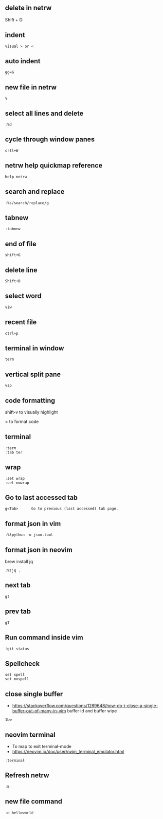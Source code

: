 ## delete in netrw
Shift + D

## indent
`visual > or <` 

## auto indent
`gg=G`

## new file in netrw
`%`

## select all lines and delete
`:%d`

## cycle through window panes
`crtl+W`

## netrw help quickmap reference
`help netrw`

## search and replace
`:%s/search/replace/g`

## tabnew
`:tabnew`

## end of file
`shift+G`

## delete line
`Shift+D`

## select word
`viw`

## recent file 
`ctrl+p`

## terminal in window
`term`

## vertical split pane
`vsp`

## code formatting
shift-v to visually highlight

= to format code

## terminal
```
:term
:tab ter
```

## wrap
```
:set wrap
:set nowrap
```

## Go to last accessed tab
```
g<Tab>		Go to previous (last accessed) tab page.
```

## format json in vim
```
:%!python -m json.tool
```

## format json in neovim
brew install jq
```
:%!jq .
```

## next tab
```
gt
```

## prev tab
```
gT
```

## Run command inside vim
```
!git status
```

## Spellcheck
```
set spell
set nospell
```

## close single buffer
- https://stackoverflow.com/questions/1269648/how-do-i-close-a-single-buffer-out-of-many-in-vim
buffer id and buffer wipe
```
1bw
```

## neovim terminal
- To map <Esc> to exit terminal-mode
- https://neovim.io/doc/user/nvim_terminal_emulator.html
```
:terminal
```

## Refresh netrw
```
:E
```

## new file command
```
:e helloworld
```
